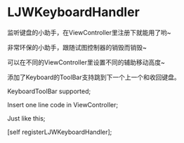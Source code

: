 # LJWKeyboardHandler

监听键盘的小助手，在ViewController里注册下就能用了哟~

非常环保的小助手，跟随试图控制器的销毁而销毁~

可以在不同的ViewController里设置不同的辅助移动高度~

添加了Keyboard的ToolBar支持跳到下一个上一个和收回键盘。

KeyboardToolBar supported;

Insert one line code in ViewController;

Just like this;

[self registerLJWKeyboardHandler];





